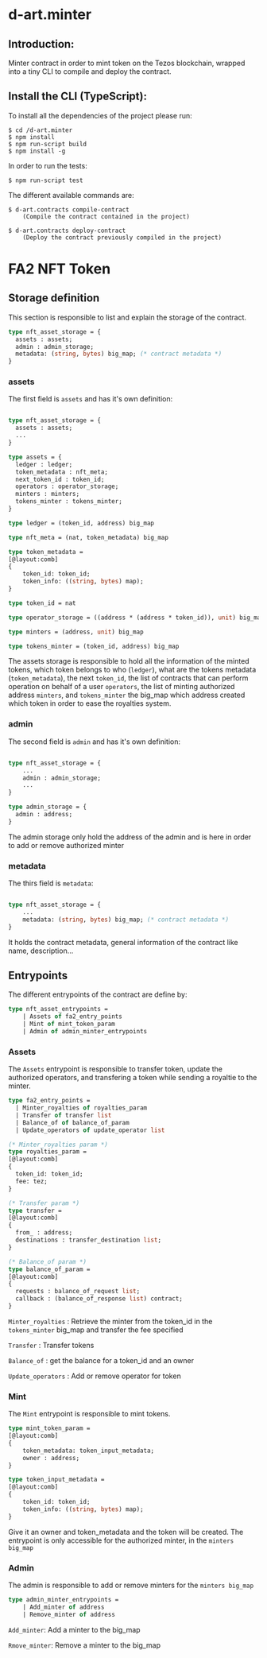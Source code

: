 # d-art.minter

## Introduction:

Minter contract in order to mint token on the Tezos blockchain, wrapped into a tiny CLI to compile and deploy the contract.

## Install the CLI (TypeScript):

To install all the dependencies of the project please run:
    
    $ cd /d-art.minter 
    $ npm install
    $ npm run-script build
    $ npm install -g
    
In order to run the tests:

    $ npm run-script test
        
The different available commands are:

    $ d-art.contracts compile-contract
        (Compile the contract contained in the project)

    $ d-art.contracts deploy-contract
        (Deploy the contract previously compiled in the project)


# FA2 NFT Token

## Storage definition

This section is responsible to list and explain the storage of the contract.

``` ocaml
type nft_asset_storage = {
  assets : assets;
  admin : admin_storage;
  metadata: (string, bytes) big_map; (* contract metadata *)
}
```

### assets

The first field is `assets` and has it's own definition:

``` ocaml

type nft_asset_storage = {
  assets : assets;
  ...
}

type assets = {
  ledger : ledger;
  token_metadata : nft_meta;
  next_token_id : token_id;
  operators : operator_storage;
  minters : minters;
  tokens_minter : tokens_minter;
}

type ledger = (token_id, address) big_map

type nft_meta = (nat, token_metadata) big_map

type token_metadata =
[@layout:comb]
{
    token_id: token_id;
    token_info: ((string, bytes) map);
}

type token_id = nat

type operator_storage = ((address * (address * token_id)), unit) big_map

type minters = (address, unit) big_map

type tokens_minter = (token_id, address) big_map

```

The assets storage is responsible to hold all the information of the minted tokens, which token belongs to who (`ledger`), what are the tokens metadata (`token_metadata`), the next `token_id`, the list of contracts that can perform operation on behalf of a user `operators`, the list of minting authorized address  `minters`, and `tokens_minter` the big_map which address created which token in order to ease the royalties system.

### admin

The second field is `admin` and has it's own definition:

``` ocaml

type nft_asset_storage = {
    ...
    admin : admin_storage;
    ...
}

type admin_storage = {
  admin : address;
}

```

The admin storage only hold the address of the admin and is here in order to add or remove authorized minter 

### metadata

The thirs field is `metadata`:


``` ocaml

type nft_asset_storage = {
    ...
    metadata: (string, bytes) big_map; (* contract metadata *)
}
```

It holds the contract metadata, general information of the contract like name, description...


## Entrypoints

The different entrypoints of the contract are define by:

``` ocaml
type nft_asset_entrypoints =
    | Assets of fa2_entry_points
    | Mint of mint_token_param
    | Admin of admin_minter_entrypoints
```

### Assets

The `Assets` entrypoint is responsible to transfer token, update the authorized operators, and transfering a token while sending a royaltie to the minter.

``` ocaml
type fa2_entry_points =
  | Minter_royalties of royalties_param
  | Transfer of transfer list
  | Balance_of of balance_of_param
  | Update_operators of update_operator list

(* Minter_royalties param *)
type royalties_param =
[@layout:comb] 
{
  token_id: token_id;
  fee: tez;
}

(* Transfer param *)
type transfer =
[@layout:comb]
{
  from_ : address;
  destinations : transfer_destination list;
}

(* Balance_of param *)
type balance_of_param =
[@layout:comb]
{
  requests : balance_of_request list;
  callback : (balance_of_response list) contract;
}


```

`Minter_royalties` : Retrieve the minter from the token_id in the `tokens_minter` big_map and transfer the fee specified

`Transfer` : Transfer tokens

`Balance_of` : get the balance for a token_id and an owner

`Update_operators` : Add or remove operator for token

### Mint

The `Mint` entrypoint is responsible to mint tokens.

``` ocaml
type mint_token_param =
[@layout:comb]
{
    token_metadata: token_input_metadata;
    owner : address;
}

type token_input_metadata = 
[@layout:comb]
{
    token_id: token_id;
    token_info: ((string, bytes) map);
}

```

Give it an owner and token_metadata and the token will be created. The entrypoint is only accessible for the authorized minter, in the `minters big_map`

### Admin

The admin is responsible to add or remove minters for the `minters big_map`

``` ocaml
type admin_minter_entrypoints =
    | Add_minter of address
    | Remove_minter of address
```

`Add_minter`: Add a minter to the big_map

`Rmove_minter`: Remove a minter to the big_map
